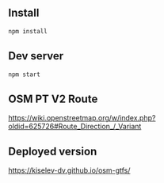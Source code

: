 ## Install
```bash
npm install
```

## Dev server
```bash
npm start
```

## OSM PT V2 Route

https://wiki.openstreetmap.org/w/index.php?oldid=625726#Route_Direction_/_Variant


## Deployed version

https://kiselev-dv.github.io/osm-gtfs/
